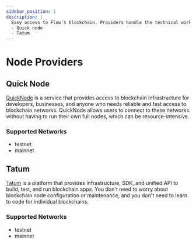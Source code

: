 ```yaml
---
sidebar_position: 1
description: |
  Easy access to Flow's blockchain. Providers handle the technical work, letting you use Flow's features without managing nodes yourself.
  - Quick node
  - Tatum
---
```


# Node Providers

## Quick Node

[QuickNode](https://www.quicknode.com/chains/flow) is a service that provides access to blockchain infrastructure for developers, businesses, and anyone who needs reliable and fast access to blockchain networks. QuickNode allows users to connect to these networks without having to run their own full nodes, which can be resource-intensive.

### Supported Networks

- testnet
- mainnet

## Tatum

[Tatum](https://tatum.io/) is a platform that provides infrastructure, SDK, and unified API to build, test, and run blockchain apps. You don't need to worry about blockchain node configuration or maintenance, and you don't need to learn to code for individual blockchains. 

### Supported Networks

- testnet
- mainnet
